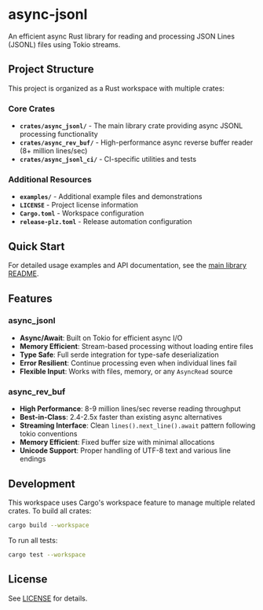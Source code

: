 # async-jsonl

An efficient async Rust library for reading and processing JSON Lines (JSONL) files using Tokio streams.

## Project Structure

This project is organized as a Rust workspace with multiple crates:

### Core Crates

- **`crates/async_jsonl/`** - The main library crate providing async JSONL processing functionality
- **`crates/async_rev_buf/`** - High-performance async reverse buffer reader (8+ million lines/sec)
- **`crates/async_jsonl_ci/`** - CI-specific utilities and tests

### Additional Resources

- **`examples/`** - Additional example files and demonstrations
- **`LICENSE`** - Project license information
- **`Cargo.toml`** - Workspace configuration
- **`release-plz.toml`** - Release automation configuration

## Quick Start

For detailed usage examples and API documentation, see the [main library README](crates/async_jsonl/README.md).

## Features

### async_jsonl
- **Async/Await**: Built on Tokio for efficient async I/O
- **Memory Efficient**: Stream-based processing without loading entire files
- **Type Safe**: Full serde integration for type-safe deserialization
- **Error Resilient**: Continue processing even when individual lines fail
- **Flexible Input**: Works with files, memory, or any `AsyncRead` source

### async_rev_buf
- **High Performance**: 8-9 million lines/sec reverse reading throughput
- **Best-in-Class**: 2.4-2.5x faster than existing async alternatives
- **Streaming Interface**: Clean `lines().next_line().await` pattern following tokio conventions
- **Memory Efficient**: Fixed buffer size with minimal allocations
- **Unicode Support**: Proper handling of UTF-8 text and various line endings

## Development

This workspace uses Cargo's workspace feature to manage multiple related crates. To build all crates:

```bash
cargo build --workspace
```

To run all tests:

```bash
cargo test --workspace
```

## License

See [LICENSE](LICENSE) for details.